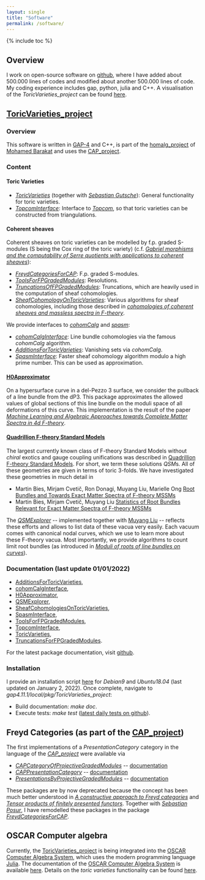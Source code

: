 ```yaml
---
layout: single
title: "Software"
permalink: /software/
---
```


{% include toc %}


## Overview

I work on open-source software on [github](https://github.com/herearound), where I have added about 500.000 lines of codes and modified about another 500.000 lines of code. My coding experience includes gap, python, julia and C++. A visualisation of the *ToricVarieties_project* can be found [here](/SoftwarePackages.pdf).


## [ToricVarieties_project](https://github.com/homalg-project/ToricVarieties_project)

### Overview

This software is written in [GAP-4](https://www.gap-system.org/Releases/4.11.1.html) and C++, is part of the [homalg_project](https://github.com/homalg-project) of [Mohamed Barakat](https://github.com/mohamed-barakat) and uses the [CAP_project](https://github.com/homalg-project/CAP_project).


### Content

#### Toric Varieties

* [*ToricVarieties*](https://github.com/homalg-project/ToricVarieties_project/tree/master/ToricVarieties) (together with [*Sebastian Gutsche*](https://sebasguts.github.io/)): General functionality for toric varieties.
* [*TopcomInterface*](https://github.com/homalg-project/ToricVarieties_project/tree/master/TopcomInterface): Interface to [*Topcom*](https://www.wm.uni-bayreuth.de/de/team/rambau_joerg/TOPCOM/index.html), so that toric varieties can be constructed from triangulations.

#### Coherent sheaves

Coherent sheaves on toric varieties can be modelled by f.p. graded S-modules (S being the Cox ring of the toric variety) (c.f. [*Gabriel morphisms and the computability of Serre quotients with applications to coherent sheaves*](https://arxiv.org/abs/1409.2028)):

* [*FreydCategoriesForCAP*](https://github.com/homalg-project/CAP_project/tree/master/FreydCategoriesForCAP): F.p. graded S-modules.
* [*ToolsForFPGradedModules*](https://github.com/homalg-project/SheafCohomologyOnToricVarieties/tree/master/ToolsForFPGradedModules): Resolutions.
* [*TruncationsOfFPGradedModules*](https://github.com/homalg-project/SheafCohomologyOnToricVarieties/tree/master/TruncationsOfFPGradedModules): Truncations, which are heavily used in the computation of sheaf cohomologies.
* [*SheafCohomologyOnToricVarieties*](https://github.com/homalg-project/SheafCohomologyOnToricVarieties/tree/master/SheafCohomologyOnToricVarieties): Various algorithms for sheaf cohomologies, including those described in [*cohomologies of coherent sheaves and massless spectra in F-theory*](https://archiv.ub.uni-heidelberg.de/volltextserver/24045/).

We provide interfaces to [*cohomCalg*](https://benjaminjurke.com/academia-and-research/cohomcalg) and [*spasm*](https://github.com/cbouilla/spasm):

* [*cohomCalgInterface*](https://github.com/homalg-project/SheafCohomologyOnToricVarieties/tree/master/cohomCalgInterface): Line bundle cohomologies via the famous *cohomCalg* algorithm.
* [*AdditionsForToricVarieties*](https://github.com/homalg-project/SheafCohomologyOnToricVarieties/tree/master/AdditionsForToricVarieties): Vanishing sets via *cohomCalg*.
* [*SpasmInterface*](https://github.com/homalg-project/SheafCohomologyOnToricVarieties/tree/master/SpasmInterface): Faster sheaf cohomology algorithm modulo a high prime number. This can be used as approximation.


#### [H0Approximator](https://github.com/homalg-project/SheafCohomologyOnToricVarieties/tree/master/H0Approximator)

On a hypersurface curve in a del-Pezzo 3 surface, we consider the pullback of a line bundle from the dP3. This package approximates the allowed values of global sections of this line bundle on the moduli space of all deformations of this curve. This implementation is the result of the paper [*Machine Learning and Algebraic Approaches towards Complete Matter Spectra in 4d F-theory*](https://link.springer.com/article/10.1007%2FJHEP01%282021%29196).


#### [Quadrillion F-theory Standard Models](https://arxiv.org/abs/1903.00009)

The largest currently known class of F-theory Standard Models without *chiral* exotics and gauge coupling unifications was described in [Quadrillion F-theory Standard Models](https://arxiv.org/abs/1903.00009). For short, we term these solutions *QSM*s. All of these geometries are given in terms of toric 3-folds. We have investigated these geometries in much detail in

* Martin Bies, Mirjam Cvetič, Ron Donagi, Muyang Liu, Marielle Ong [Root Bundles and Towards Exact Matter Spectra of F-theory MSSMs](https://link.springer.com/article/10.1007%2FJHEP09%282021%29076)
* Martin Bies, Mirjam Cvetič, Muyang Liu [Statistics of Root Bundles Relevant for Exact Matter Spectra of F-theory MSSMs](https://journals.aps.org/prd/abstract/10.1103/PhysRevD.104.L061903)

The [*QSMExplorer*](https://github.com/homalg-project/ToricVarieties_project/tree/master/QSMExplorer) -- implemented together with [Muyang Liu](https://katalog.uu.se/empinfo/?id=N21-1557) -- reflects these efforts and allows to list data of these vacua very easily. Each vacuum comes with canonical nodal curves, which we use to learn more about these F-theory vacua. Most importantly, we provide algorithms to count limit root bundles (as introduced in [*Moduli of roots of line bundles on curves*](https://arxiv.org/abs/math/0404078)).




### Documentation (last update 01/01/2022)

* [AdditionsForToricVarieties](/AdditionsForToricVarieties.pdf),
* [cohomCalgInterface](/cohomCalgInterface.pdf),
* [H0Approximator](/H0Approximator.pdf),
* [QSMExplorer](/QSMExplorer.pdf),
* [SheafCohomologiesOnToricVarieties](/SheafCohomologiesOnToricVarieties.pdf),
* [SpasmInterface](/SpasmInterface.pdf),
* [ToolsForFPGradedModules](/ToolsForFPGradedModules.pdf),
* [TopcomInterface](/TopcomInterface.pdf),
* [ToricVarieties](/ToricVarieties.pdf),
* [TruncationsForFPGradedModules](/TruncationsForFPGradedModules.pdf).

For the latest package documentation, visit [github](https://github.com/homalg-project/ToricVarieties_project).



### Installation

I provide an installation script [here](/Install.sh) for *Debian9* and *Ubuntu18.04* (last updated on January 2, 2022). Once complete, navigate to *gap4.11.1/local/pkg/ToricVarieties_project*:

* Build documentation: *make doc*.
* Execute tests: *make test* ([latest daily tests on github](https://github.com/homalg-project/ToricVarieties_project/actions/workflows/test.yml)).


## Freyd Categories (as part of the [CAP_project](https://github.com/homalg-project/CAP_project))

The first implementations of a *PresentationCategory* category in the language of the [*CAP_project*](https://homalg-project.github.io/CAP_project/) were available via

* [*CAPCategoryOfProjectiveGradedModules*](https://github.com/HereAround/CAPCategoryOfProjectiveGradedModules) -- [documentation](/CAPCategoryOfProjectiveGradedModules.pdf)
* [*CAPPresentationCategory*](https://github.com/HereAround/CAPPresentationCategory) -- [documentation](/CAPPresentationCategory.pdf)
* [*PresentationsByProjectiveGradedModules*](https://github.com/HereAround/PresentationsByProjectiveGradedModules) -- [documentation](/PresentationsByProjectiveGradedModules.pdf)

These packages are by now deprecated because the concept has been much better understood in [*A constructive approach to Freyd categories*](https://arxiv.org/abs/1712.03492) and [*Tensor products of finitely presented functors*](https://www.worldscientific.com/doi/abs/10.1142/S0219498822501869). Together with [*Sebastian Posur*](https://sebastianpos.github.io/), I have remodelled these packages in the package [*FreydCategoriesForCAP*](https://github.com/homalg-project/CAP_project/tree/master/FreydCategoriesForCAP).




## OSCAR Computer algebra

Currently, the [ToricVarieties_project](https://github.com/homalg-project/ToricVarieties_project) is being integrated into the [OSCAR Computer Algebra System](https://github.com/oscar-system/Oscar.jl), which uses the modern programming language [Julia](https://julialang.org/). The documentation of the [OSCAR Computer Algebra System](https://github.com/oscar-system/Oscar.jl) is available [here](https://oscar-system.github.io/Oscar.jl/dev/). Details on the *toric varieties* functionality can be found [here](https://oscar-system.github.io/Oscar.jl/dev/ToricVarieties/NormalToricVarieties/).
